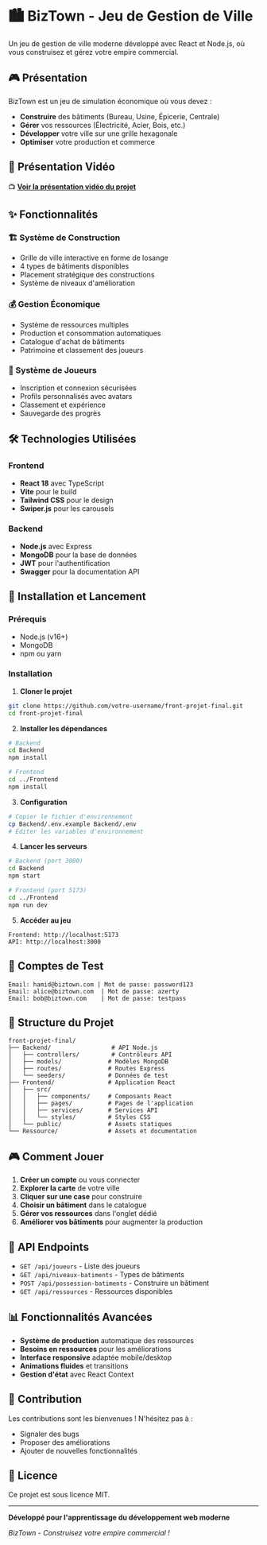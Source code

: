 # 🏙️ BizTown - Jeu de Gestion de Ville

Un jeu de gestion de ville moderne développé avec React et Node.js, où vous construisez et gérez votre empire commercial.

## 🎮 Présentation

BizTown est un jeu de simulation économique où vous devez :
- **Construire** des bâtiments (Bureau, Usine, Épicerie, Centrale)
- **Gérer** vos ressources (Électricité, Acier, Bois, etc.)
- **Développer** votre ville sur une grille hexagonale
- **Optimiser** votre production et commerce

## 🎥 Présentation Vidéo

📺 **[Voir la présentation vidéo du projet](https://drive.google.com/file/d/1K1iXDYa1lFOmEacXorbxl5CALpdNw4xR/view?usp=drive_link)**

## ✨ Fonctionnalités

### 🏗️ Système de Construction
- Grille de ville interactive en forme de losange
- 4 types de bâtiments disponibles
- Placement stratégique des constructions
- Système de niveaux d'amélioration

### 💰 Gestion Économique
- Système de ressources multiples
- Production et consommation automatiques
- Catalogue d'achat de bâtiments
- Patrimoine et classement des joueurs

### 👤 Système de Joueurs
- Inscription et connexion sécurisées
- Profils personnalisés avec avatars
- Classement et expérience
- Sauvegarde des progrès

## 🛠️ Technologies Utilisées

### Frontend
- **React 18** avec TypeScript
- **Vite** pour le build
- **Tailwind CSS** pour le design
- **Swiper.js** pour les carousels

### Backend
- **Node.js** avec Express
- **MongoDB** pour la base de données
- **JWT** pour l'authentification
- **Swagger** pour la documentation API

## 🚀 Installation et Lancement

### Prérequis
- Node.js (v16+)
- MongoDB
- npm ou yarn

### Installation

1. **Cloner le projet**
```bash
git clone https://github.com/votre-username/front-projet-final.git
cd front-projet-final
```

2. **Installer les dépendances**
```bash
# Backend
cd Backend
npm install

# Frontend
cd ../Frontend
npm install
```

3. **Configuration**
```bash
# Copier le fichier d'environnement
cp Backend/.env.example Backend/.env
# Éditer les variables d'environnement
```

4. **Lancer les serveurs**
```bash
# Backend (port 3000)
cd Backend
npm start

# Frontend (port 5173)
cd ../Frontend
npm run dev
```

5. **Accéder au jeu**
```
Frontend: http://localhost:5173
API: http://localhost:3000
```

## 🎯 Comptes de Test

```
Email: hamid@biztown.com | Mot de passe: password123
Email: alice@biztown.com  | Mot de passe: azerty
Email: bob@biztown.com    | Mot de passe: testpass
```

## 📁 Structure du Projet

```
front-projet-final/
├── Backend/                 # API Node.js
│   ├── controllers/         # Contrôleurs API
│   ├── models/             # Modèles MongoDB
│   ├── routes/             # Routes Express
│   └── seeders/            # Données de test
├── Frontend/               # Application React
│   ├── src/
│   │   ├── components/     # Composants React
│   │   ├── pages/          # Pages de l'application
│   │   ├── services/       # Services API
│   │   └── styles/         # Styles CSS
│   └── public/             # Assets statiques
└── Ressource/              # Assets et documentation
```

## 🎮 Comment Jouer

1. **Créer un compte** ou vous connecter
2. **Explorer la carte** de votre ville
3. **Cliquer sur une case** pour construire
4. **Choisir un bâtiment** dans le catalogue
5. **Gérer vos ressources** dans l'onglet dédié
6. **Améliorer vos bâtiments** pour augmenter la production

## 🔧 API Endpoints

- `GET /api/joueurs` - Liste des joueurs
- `GET /api/niveaux-batiments` - Types de bâtiments
- `POST /api/possession-batiments` - Construire un bâtiment
- `GET /api/ressources` - Ressources disponibles

## 📊 Fonctionnalités Avancées

- **Système de production** automatique des ressources
- **Besoins en ressources** pour les améliorations
- **Interface responsive** adaptée mobile/desktop
- **Animations fluides** et transitions
- **Gestion d'état** avec React Context

## 🤝 Contribution

Les contributions sont les bienvenues ! N'hésitez pas à :
- Signaler des bugs
- Proposer des améliorations
- Ajouter de nouvelles fonctionnalités

## 📄 Licence

Ce projet est sous licence MIT.

---

**Développé pour l'apprentissage du développement web moderne**

*BizTown - Construisez votre empire commercial !* 